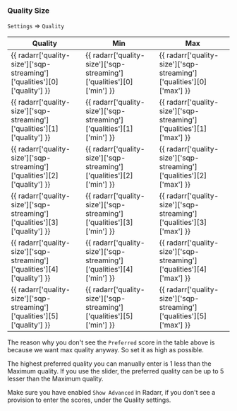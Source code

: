 <!-- markdownlint-disable MD041-->
### Quality Size

`Settings` => `Quality`

| Quality                                                                  | Min                                                                  | Max                                                                  |
| ------------------------------------------------------------------------ | -------------------------------------------------------------------- | -------------------------------------------------------------------- |
| {{ radarr['quality-size']['sqp-streaming']['qualities'][0]['quality'] }} | {{ radarr['quality-size']['sqp-streaming']['qualities'][0]['min'] }} | {{ radarr['quality-size']['sqp-streaming']['qualities'][0]['max'] }} |
| {{ radarr['quality-size']['sqp-streaming']['qualities'][1]['quality'] }} | {{ radarr['quality-size']['sqp-streaming']['qualities'][1]['min'] }} | {{ radarr['quality-size']['sqp-streaming']['qualities'][1]['max'] }} |
| {{ radarr['quality-size']['sqp-streaming']['qualities'][2]['quality'] }} | {{ radarr['quality-size']['sqp-streaming']['qualities'][2]['min'] }} | {{ radarr['quality-size']['sqp-streaming']['qualities'][2]['max'] }} |
| {{ radarr['quality-size']['sqp-streaming']['qualities'][3]['quality'] }} | {{ radarr['quality-size']['sqp-streaming']['qualities'][3]['min'] }} | {{ radarr['quality-size']['sqp-streaming']['qualities'][3]['max'] }} |
| {{ radarr['quality-size']['sqp-streaming']['qualities'][4]['quality'] }} | {{ radarr['quality-size']['sqp-streaming']['qualities'][4]['min'] }} | {{ radarr['quality-size']['sqp-streaming']['qualities'][4]['max'] }} |
| {{ radarr['quality-size']['sqp-streaming']['qualities'][5]['quality'] }} | {{ radarr['quality-size']['sqp-streaming']['qualities'][5]['min'] }} | {{ radarr['quality-size']['sqp-streaming']['qualities'][5]['max'] }} |

The reason why you don't see the `Preferred` score in the table above is because we want max quality anyway. So set it as high as possible.

The highest preferred quality you can manually enter is 1 less than the Maximum quality. If you use the slider, the preferred quality can be up to 5 lesser than the Maximum quality.

Make sure you have enabled `Show Advanced` in Radarr, if you don't see a provision to enter the scores, under the Quality settings.
<!-- markdownlint-enable MD041-->
